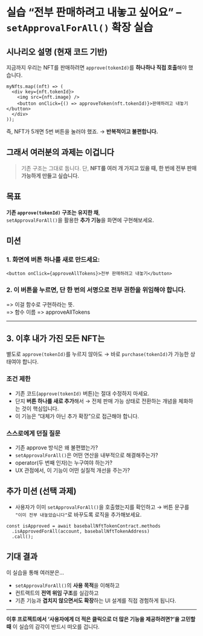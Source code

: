 # 실습 **“전부 판매하려고 내놓고 싶어요” – `setApprovalForAll()` 확장 실습**

## 시나리오 설명 (현재 코드 기반)

지금까지 우리는
NFT를 판매하려면 `approve(tokenId)`를 **하나하나 직접 호출**해야 했습니다.

```tsx
myNfts.map((nft) => (
  <div key={nft.tokenId}>
    <img src={nft.image} />
    <button onClick={() => approveToken(nft.tokenId)}>판매하려고 내놓기</button>
  </div>
));
```

즉,
NFT가 5개면 5번 버튼을 눌러야 했죠.
→ **반복적이고 불편합니다.**

## 그래서 여러분의 과제는 이겁니다

> 기존 구조는 그대로 둡니다.
> 단, **NFT를 여러 개 가지고 있을 때, 한 번에 전부 판매 가능하게 만들고 싶습니다.**

## 목표

**기존 `approve(tokenId)` 구조는 유지한 채**,  
`setApprovalForAll()`을 활용한 **추가 기능**을 화면에 구현해보세요.

## 미션

### 1. 화면에 버튼 하나를 새로 만드세요:

```tsx
<button onClick={approveAllTokens}>전부 판매하려고 내놓기</button>
```

### 2. 이 버튼을 누르면, 단 한 번의 서명으로 전부 권한을 위임해야 합니다.

=> 이걸 함수로 구현하라는 뜻.  
=> 함수 이름 => approveAllTokens

---

## 3. 이후 내가 가진 모든 NFT는

별도로 `approve(tokenId)`를 누르지 않아도
→ 바로 `purchase(tokenId)`가 가능한 상태여야 합니다.

### 조건 제한

- 기존 코드(`approve(tokenId)` 버튼)는 절대 수정하지 마세요.
- 단지 **버튼 하나를 새로 추가**해서
  → 전체 판매 가능 상태로 전환하는 개념을 체화하는 것이 핵심입니다.
- 이 기능은 “대체가 아닌 추가 확장”으로 접근해야 합니다.

### 스스로에게 던질 질문

- 기존 approve 방식은 왜 불편했는가?
- `setApprovalForAll()`은 어떤 연산을 내부적으로 해결해주는가?
- operator(두 번째 인자)는 누구여야 하는가?
- UX 관점에서, 이 기능이 어떤 실질적 개선을 주는가?

## 추가 미션 (선택 과제)

- 사용자가 이미 `setApprovalForAll()`을 호출했는지를 확인하고
  → 버튼 문구를 `"이미 전부 내놓았습니다"`로 바꾸도록 로직을 추가해보세요.

```tsx
const isApproved = await baseballNftTokenContract.methods
  .isApprovedForAll(account, baseballNftTokenAddress)
  .call();
```

## 기대 결과

이 실습을 통해 여러분은…

- `setApprovalForAll()`의 **사용 목적**을 이해하고
- 컨트랙트의 **전역 위임 구조**를 실감하고
- 기존 기능과 **겹치지 않으면서도 확장**하는 UI 설계를 직접 경험하게 됩니다.

---

**이후 프로젝트에서 ‘사용자에게 더 적은 클릭으로 더 많은 기능을 제공하려면?’을 고민할 때**
이 실습의 감각이 반드시 떠오를 겁니다.

